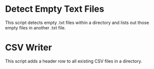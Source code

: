 # Detect Empty Text Files

This script detects empty .txt files within a directory and lists out those
empty files in another .txt file.

# CSV Writer

This script adds a header row to all existing CSV files in a directory. 
